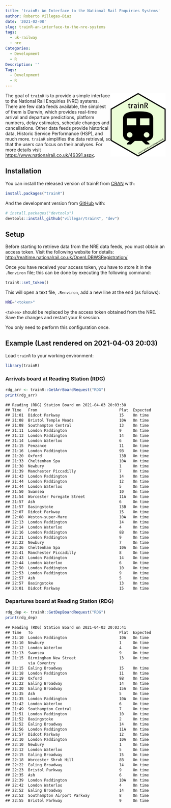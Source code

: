 ```yaml
---
title: 'trainR: An Interface to the National Rail Enquiries Systems'
author: Roberto Villegas-Diaz
date: '2021-02-08'
slug: trainR-an-interface-to-the-nre-systems
tags:
  - uk-railway
  - nre
Categories:
  - Development
  - R
Description: ''
Tags:
  - Development
  - R
---
```


<img src="https://raw.githubusercontent.com/villegar/trainR/main/inst/images/logo.png" alt="logo" align="right" height=200px/>

The goal of `trainR` is to provide a simple interface to the 
National Rail Enquiries (NRE) systems. There are few data feeds 
available, the simplest of them is Darwin, which provides real-time 
arrival and departure predictions, platform numbers, delay estimates, 
schedule changes and cancellations. Other data feeds provide historical 
data, Historic Service Performance (HSP), and much more. `trainR` 
simplifies the data retrieval, so that the users can focus on their 
analyses. For more details visit 
https://www.nationalrail.co.uk/46391.aspx.

## Installation

You can install the released version of trainR from [CRAN](https://CRAN.R-project.org) with:

``` r
install.packages("trainR")
```

And the development version from [GitHub](https://github.com/) with:

``` r
# install.packages("devtools")
devtools::install_github("villegar/trainR", "dev")
```

## Setup
Before starting to retrieve data from the NRE data feeds, you must obtain an access token. 
Visit the following website for details: http://realtime.nationalrail.co.uk/OpenLDBWSRegistration/

Once you have received your access token, you have to store it in the `.Renviron` file; this can be 
done by executing the following command:


```r
trainR::set_token()
```

This will open a text file, `.Renviron`, add a new line at the end (as follows):

```bash
NRE="<token>"
```

`<token>` should be replaced by the access token obtained from the NRE. Save the changes and restart 
your R session.

You only need to perform this configuration once.

## Example (Last rendered on 2021-04-03 20:03)

Load `trainR` to your working environment:

```r
library(trainR)
```

### Arrivals board at Reading Station (RDG)


```r
rdg_arr <- trainR::GetArrBoardRequest("RDG")
print(rdg_arr)
```

```
## Reading (RDG) Station Board on 2021-04-03 20:03:38
## Time   From                                    Plat  Expected
## 21:01  Didcot Parkway                          15    On time
## 21:08  Bristol Temple Meads                    10A   On time
## 21:08  Southampton Central                     13    On time
## 21:11  London Paddington                       9     On time
## 21:13  London Paddington                       14    On time
## 21:14  London Waterloo                         6     On time
## 21:15  Penzance                                11    On time
## 21:16  London Paddington                       9B    On time
## 21:20  Oxford                                  13B   On time
## 21:33  Cheltenham Spa                          10A   On time
## 21:38  Newbury                                 1     On time
## 21:39  Manchester Piccadilly                   7     On time
## 21:43  London Paddington                       14    On time
## 21:44  London Paddington                       12    On time
## 21:44  London Waterloo                         5     On time
## 21:50  Swansea                                 10    On time
## 21:54  Worcester Foregate Street               11A   On time
## 21:57  Ash                                     6     On time
## 21:57  Basingstoke                             13B   On time
## 22:07  Didcot Parkway                          15    On time
## 22:08  Weston-super-Mare                       10A   On time
## 22:13  London Paddington                       14    On time
## 22:14  London Waterloo                         4     On time
## 22:16  London Paddington                       8B    On time
## 22:21  London Paddington                       9     On time
## 22:22  Newbury                                 7     On time
## 22:36  Cheltenham Spa                          10A   On time
## 22:41  Manchester Piccadilly                   8     On time
## 22:43  London Paddington                       14    On time
## 22:44  London Waterloo                         6     On time
## 22:50  London Paddington                       10    On time
## 22:53  London Paddington                       9     On time
## 22:57  Ash                                     5     On time
## 22:57  Basingstoke                             13    On time
## 23:01  Didcot Parkway                          15    On time
```

### Departures board at Reading Station (RDG)


```r
rdg_dep <- trainR::GetDepBoardRequest("RDG")
print(rdg_dep)
```

```
## Reading (RDG) Station Board on 2021-04-03 20:03:41
## Time   To                                      Plat  Expected
## 21:10  London Paddington                       10A   On time
## 21:10  Newbury                                 1     On time
## 21:12  London Waterloo                         4     On time
## 21:13  Swansea                                 9     On time
## 21:15  Birmingham New Street                   13    On time
##        via Coventry                            
## 21:15  Ealing Broadway                         15    On time
## 21:18  London Paddington                       11    On time
## 21:19  Oxford                                  9B    On time
## 21:22  Ealing Broadway                         14    On time
## 21:30  Ealing Broadway                         15A   On time
## 21:35  Ash                                     5     On time
## 21:35  London Paddington                       10A   On time
## 21:42  London Waterloo                         6     On time
## 21:49  Southampton Central                     7     On time
## 21:51  London Paddington                       10    On time
## 21:52  Basingstoke                             2     On time
## 21:52  Ealing Broadway                         14    On time
## 21:56  London Paddington                       11A   On time
## 21:57  Didcot Parkway                          12    On time
## 22:10  London Paddington                       10A   On time
## 22:10  Newbury                                 1     On time
## 22:12  London Waterloo                         5     On time
## 22:15  Ealing Broadway                         15    On time
## 22:18  Worcester Shrub Hill                    8B    On time
## 22:22  Ealing Broadway                         14    On time
## 22:23  Bristol Parkway                         9     On time
## 22:35  Ash                                     6     On time
## 22:39  London Paddington                       10A   On time
## 22:42  London Waterloo                         4     On time
## 22:52  Ealing Broadway                         14    On time
## 22:52  Southampton Airport Parkway             8     On time
## 22:55  Bristol Parkway                         9     On time
```

